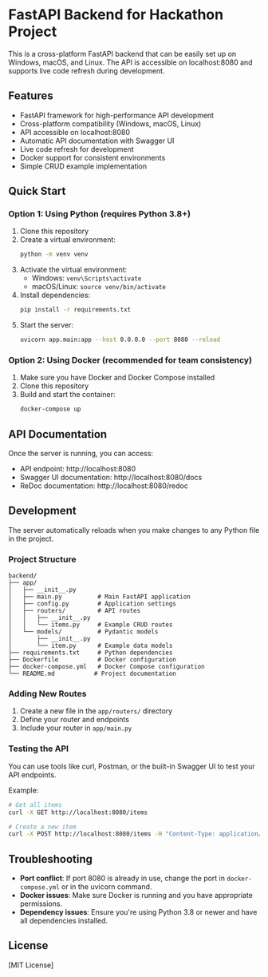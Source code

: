 # FastAPI Backend for Hackathon Project

This is a cross-platform FastAPI backend that can be easily set up on Windows, macOS, and Linux. The API is accessible on localhost:8080 and supports live code refresh during development.

## Features

- FastAPI framework for high-performance API development
- Cross-platform compatibility (Windows, macOS, Linux)
- API accessible on localhost:8080
- Automatic API documentation with Swagger UI
- Live code refresh for development
- Docker support for consistent environments
- Simple CRUD example implementation

## Quick Start

### Option 1: Using Python (requires Python 3.8+)

1. Clone this repository
2. Create a virtual environment:
   ```bash
   python -m venv venv
   ```
3. Activate the virtual environment:
   - Windows: `venv\Scripts\activate`
   - macOS/Linux: `source venv/bin/activate`
4. Install dependencies:
   ```bash
   pip install -r requirements.txt
   ```
5. Start the server:
   ```bash
   uvicorn app.main:app --host 0.0.0.0 --port 8080 --reload
   ```

### Option 2: Using Docker (recommended for team consistency)

1. Make sure you have Docker and Docker Compose installed
2. Clone this repository
3. Build and start the container:
   ```bash
   docker-compose up
   ```

## API Documentation

Once the server is running, you can access:
- API endpoint: http://localhost:8080
- Swagger UI documentation: http://localhost:8080/docs
- ReDoc documentation: http://localhost:8080/redoc

## Development

The server automatically reloads when you make changes to any Python file in the project.

### Project Structure

```
backend/
├── app/
│   ├── __init__.py
│   ├── main.py          # Main FastAPI application
│   ├── config.py        # Application settings
│   ├── routers/         # API routes
│   │   ├── __init__.py
│   │   └── items.py     # Example CRUD routes
│   └── models/          # Pydantic models
│       ├── __init__.py
│       └── item.py      # Example data models
├── requirements.txt     # Python dependencies
├── Dockerfile           # Docker configuration
├── docker-compose.yml   # Docker Compose configuration
└── README.md           # Project documentation
```

### Adding New Routes

1. Create a new file in the `app/routers/` directory
2. Define your router and endpoints
3. Include your router in `app/main.py`

### Testing the API

You can use tools like curl, Postman, or the built-in Swagger UI to test your API endpoints.

Example:
```bash
# Get all items
curl -X GET http://localhost:8080/items

# Create a new item
curl -X POST http://localhost:8080/items -H "Content-Type: application/json" -d '{"name": "Test Item", "description": "This is a test item", "price": 9.99}'
```

## Troubleshooting

- **Port conflict**: If port 8080 is already in use, change the port in `docker-compose.yml` or in the uvicorn command.
- **Docker issues**: Make sure Docker is running and you have appropriate permissions.
- **Dependency issues**: Ensure you're using Python 3.8 or newer and have all dependencies installed.

## License

[MIT License]
